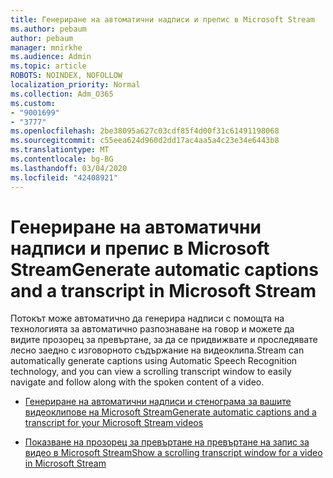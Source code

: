 ```yaml
---
title: Генериране на автоматични надписи и препис в Microsoft Stream
ms.author: pebaum
author: pebaum
manager: mnirkhe
ms.audience: Admin
ms.topic: article
ROBOTS: NOINDEX, NOFOLLOW
localization_priority: Normal
ms.collection: Adm_O365
ms.custom:
- "9001699"
- "3777"
ms.openlocfilehash: 2be38095a627c03cdf85f4d00f31c61491198068
ms.sourcegitcommit: c55eea624d960d2dd17ac4aa5a4c23e34e6443b8
ms.translationtype: MT
ms.contentlocale: bg-BG
ms.lasthandoff: 03/04/2020
ms.locfileid: "42408921"
---
```

# <a name="generate-automatic-captions-and-a-transcript-in-microsoft-stream"></a><span data-ttu-id="ffe39-102">Генериране на автоматични надписи и препис в Microsoft Stream</span><span class="sxs-lookup"><span data-stu-id="ffe39-102">Generate automatic captions and a transcript in Microsoft Stream</span></span>

<span data-ttu-id="ffe39-103">Потокът може автоматично да генерира надписи с помощта на технологията за автоматично разпознаване на говор и можете да видите прозорец за превъртане, за да се придвижвате и проследявате лесно заедно с изговорното съдържание на видеоклипа.</span><span class="sxs-lookup"><span data-stu-id="ffe39-103">Stream can automatically generate captions using Automatic Speech Recognition technology, and you can view a scrolling transcript window to easily navigate and follow along with the spoken content of a video.</span></span>

- [<span data-ttu-id="ffe39-104">Генериране на автоматични надписи и стенограма за вашите видеоклипове на Microsoft Stream</span><span class="sxs-lookup"><span data-stu-id="ffe39-104">Generate automatic captions and a transcript for your Microsoft Stream videos</span></span>](https://docs.microsoft.com/stream/portal-autogenerate-captions)

- [<span data-ttu-id="ffe39-105">Показване на прозорец за превъртане на превъртане на запис за видео в Microsoft Stream</span><span class="sxs-lookup"><span data-stu-id="ffe39-105">Show a scrolling transcript window for a video in Microsoft Stream</span></span>](https://docs.microsoft.com/stream/portal-configure-transcript-mode)
